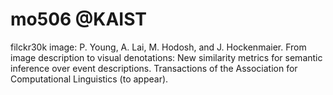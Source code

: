 # mo506 @KAIST
filckr30k image: P. Young, A. Lai, M. Hodosh, and J. Hockenmaier. From image description to visual denotations: New similarity metrics for semantic inference over event descriptions. Transactions of the Association for Computational Linguistics (to appear).
